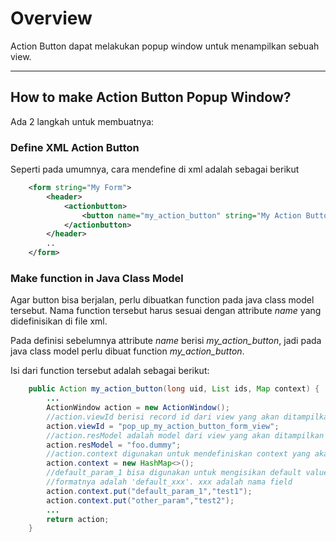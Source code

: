 # Overview
Action Button dapat melakukan popup window untuk menampilkan sebuah view.

---

## How to make Action Button Popup Window?

Ada 2 langkah untuk membuatnya:

### Define XML Action Button

Seperti pada umumnya, cara mendefine di xml adalah sebagai berikut

```xml
	<form string="My Form">
		<header>
			<actionbutton>
				<button name="my_action_button" string="My Action Button" />
			</actionbutton>
		</header>		
		..		
	</form>
```

### Make function in Java Class Model

Agar button bisa berjalan, perlu dibuatkan function pada java class model tersebut.
Nama function tersebut harus sesuai dengan attribute *name* yang didefinisikan di file xml.

Pada definisi sebelumnya attribute *name* berisi *my_action_button*, jadi pada java class model perlu dibuat function *my_action_button*.

Isi dari function tersebut adalah sebagai berikut:

```java
	public Action my_action_button(long uid, List ids, Map context) {
		...
		ActionWindow action = new ActionWindow();
		//action.viewId berisi record id dari view yang akan ditampilkan
		action.viewId = "pop_up_my_action_button_form_view"; 
		//action.resModel adalah model dari view yang akan ditampilkan
		action.resModel = "foo.dummy";
		//action.context digunakan untuk mendefiniskan context yang akan digunakan untuk view yang akan ditampilkan
		action.context = new HashMap<>();
		//default_param_1 bisa digunakan untuk mengisikan default value
		//formatnya adalah 'default_xxx'. xxx adalah nama field
		action.context.put("default_param_1","test1");
		action.context.put("other_param","test2");
		...
		return action;
	}
```

